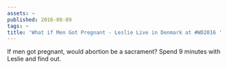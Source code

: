 ```yaml
---
assets: ~
published: 2016-08-09
tags: ~
title: 'What if Men Got Pregnant - Leslie Live in Denmark at #WD2016 '
---
```

If men got pregnant, would abortion be a sacrament? Spend 9 minutes with Leslie and find out.

